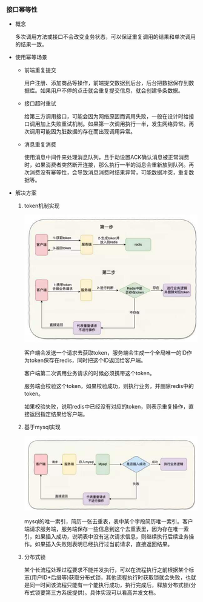### 接口幂等性

- 概念

  多次调用方法或接口不会改变业务状态，可以保证重复调用的结果和单次调用的结果一致。

- 使用幂等场景

  - 前端重复提交

    用户注册、添加商品等操作，前端提交数据到后台，后台把数据保存到数据库。如果用户不停的点击就会重复提交信息，就会创建多条数据。

  - 接口超时重试

    给第三方调用接口，可能会因为网络原因而调用失败，一般在设计时给接口调用加上失败重试机制。如果第一次调用执行一半，发生网络异常。再次调用可能因为脏数据的存在而出现调用异常。

  - 消息重复消费

    使用消息中间件来处理消息队列，且手动设置ACK确认消息被正常消费时，如果消费者突然断开连接，那么执行一半的消息会重新放到队列。再次消费没有幂等性，会导致消息消费时结果异常，可能数据冲突，重复数据等。

- 解决方案

  1. token机制实现
  
     ![token-1](.\img\token-1.jpg)
  
     客户端会发送一个请求去获取token，服务端会生成一个全局唯一的ID作为token保存在redis，同时把这个ID返回给客户端。
  
     客户端第二次调用业务请求的时候必须携带这个token。
  
     服务端会校验这个token，如果校验成功，则执行业务，并删除redis中的token。
  
     如果校验失败，说明redis中已经没有对应的token，则表示重复操作，直接返回指定结果给客户端。
  
  2. 基于mysql实现
  
     ![token-2](.\img\token-2.jpg)
  
     mysql的唯一索引，简历一张去重表，表中某个字段简历唯一索引。客户端请求服务端，服务端保存一些信息到这个去重表里，因为存在唯一索引，如果插入成功，说明表中没有这次请求信息，则继续执行后续业务操作。如果插入失败则表明已经执行过当前请求，直接返回结果。
  
  3. 分布式锁
  
     某个长流程处理过程要求不能并发执行，可以在流程执行之前根据某个标志(用户ID+后缀等)获取分布式锁，其他流程执行时获取锁就会失败，也就是同一时间该流程只能有一个能执行成功，执行完成后，释放分布式锁(分布式锁要第三方系统提供)。具体实现可以看高并发文档。